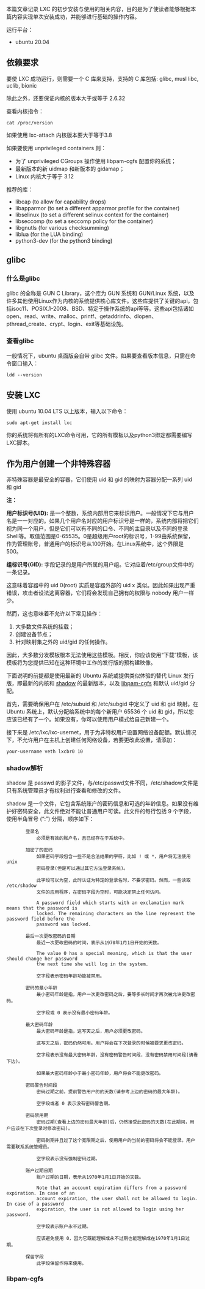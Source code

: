 本篇文章记录 LXC 的初步安装与使用的相关内容，目的是为了使读者能够根据本篇内容实现单次安装成功，并能够进行基础的操作内容。

运行平台：
- ubuntu 20.04

## 依赖要求

要使 LXC 成功运行，则需要一个 C 库来支持，支持的 C 库包括: glibc, musl libc, uclib, bionic 

除此之外，还要保证内核的版本大于或等于 2.6.32

查看内核指令：

```
cat /proc/version
```

如果使用 lxc-attach 内核版本要大于等于3.8

如果要使用 unprivileged containers 则：

- 为了 unprivileged CGroups 操作使用 libpam-cgfs 配置你的系统；
- 最新版本的新 uidmap 和新版本的 gidamap；
- Linux 内核大于等于 3.12

推荐的库：

- libcap (to allow for capability drops)
- libapparmor (to set a different apparmor profile for the container)
- libselinux (to set a different selinux context for the container)
- libseccomp (to set a seccomp policy for the container)
- libgnutls (for various checksumming)
- liblua (for the LUA binding)
- python3-dev (for the python3 binding)

## glibc

### 什么是glibc

glibc 的全称是 GUN C Library，这个库为 GUN 系统和 GUN/Linux 系统，以及许多其他使用Linux作为内核的系统提供核心库文件。这些库提供了关键的api，包括isoc11、POSIX.1-2008、BSD、特定于操作系统的api等等。这些api包括诸如open、read、write、malloc、printf、getaddrinfo、dlopen、pthread_create、crypt、login、exit等基础设施。

### 查看glibc

一般情况下，ubuntu 桌面版会自带 glibc 文件。如果要查看版本信息，只需在命令窗口输入：

```
ldd --version
```

## 安装 LXC

使用 ubuntu 10.04 LTS 以上版本，输入以下命令：

```
sudo apt-get install lxc
```

你的系统将有所有的LXC命令可用，它的所有模板以及python3绑定都需要编写LXC脚本。

## 作为用户创建一个非特殊容器

非特殊容器是最安全的容器，它们使用 uid 和 gid 的映射为容器分配一系列 uid 和 gid

**注：**

**用户标识号(UID):** 是一个整数，系统内部用它来标识用户。一般情况下它与用户名是一一对应的。如果几个用户名对应的用户标识号是一样的，系统内部将把它们视为同一个用户，但是它们可以有不同的口令、不同的主目录以及不同的登录Shell等。取值范围是0-65535。0是超级用户root的标识号，1-99由系统保留，作为管理账号，普通用户的标识号从100开始。在Linux系统中，这个界限是500。

**组标识号(GID):** 字段记录的是用户所属的用户组。它对应着/etc/group文件中的一条记录。

这意味着容器中的 uid 0(root) 实质是容器外部的 uid x 类似。因此如果出现严重错误，攻击者设法逃离容器，它们将会发现自己拥有的权限与 nobody 用户一样少。

然而，这也意味着不允许以下常见操作：

1. 大多数文件系统的挂载；
2. 创建设备节点；
3. 针对映射集之外的 uid/gid 的任何操作。

因此，大多数分发模板根本无法使用这些模板。相反，你应该使用“下载”模板，该模板将为您提供已知在这种环境中工作的发行版的预构建映像。

下面说明的前提都是使用最新的 Ubuntu 系统或提供类似体验的替代 Linux 发行版，即最新的内核和 <a href="#shadow">shadow</a> 的最新版本，以及 <a href="#libpam-cgfs">libpam-cgfs</a> 和默认 uid/gid 分配。

首先，需要确保用户在 /etc/subuid 和 /etc/subgid 中定义了 uid 和 gid 映射。在 Ubuntu 系统上，默认分配给系统中的每个新用户 65536 个 uid 和 gid，所以您应该已经有了一个。如果没有，你可以使用用户模式给自己新建一个。

接下来是 /etc/lxc/lxc-usernet，用于为非特权用户设置网络设备配额。默认情况下，不允许用户在主机上创建任何网络设备，若要更改此设置，请添加：

```
your-username veth lxcbr0 10
```

<h3 id="shadow">shadow解析</h3>

shadow 是 passwd 的影子文件，与/etc/passwd文件不同，/etc/shadow文件是只有系统管理员才有权利进行查看和修改的文件。

shadow 是一个文件，它包含系统账户的密码信息和可选的年龄信息。如果没有维护好密码安全，此文件绝对不能让普通用户可读。此文件的每行包括 9 个字段，使用半角冒号 (“:”) 分隔，顺序如下：

```
       登录名
           必须是有效的账户名，且已经存在于系统中。

       加密了的密码
           如果密码字段包含一些不是合法结果的字符，比如 ! 或 *，用户将无法使用 unix
           密码登录(但是可以通过其它方法登录系统)。

           此字段可以为空，此时认证为特定的登录名时，不要求密码。然而，一些读取 /etc/shadow
           文件的应用程序，在密码字段为空时，可能决定禁止任何访问。

           A password field which starts with an exclamation mark means that the password is
           locked. The remaining characters on the line represent the password field before the
           password was locked.

       最后一次更改密码的日期
           最近一次更改密码的时间，表示从1970年1月1日开始的天数。

           The value 0 has a special meaning, which is that the user should change her password
           the next time she will log in the system.

           空字段表示密码年龄功能被禁用。

       密码的最小年龄
           最小密码年龄是指，用户一次更改密码之后，要等多长时间才再次被允许更改密码。

           空字段或 0 表示没有最小密码年龄。

       最大密码年龄
           最大密码年龄是指，这写天之后，用户必须更改密码。

           这写天之后，密码仍然可用。用户将会在下次登录的时候被要求更改密码。

           空字段表示没有最大密码年龄，没有密码警告时间段，没有密码禁用时间段(请看下边)。

           如果最大密码年龄小于最小密码年龄，用户将会不能更改密码。

       密码警告时间段
           密码过期之前，提前警告用户的的天数(请参考上边的密码的最大年龄)。

           空字段或者 0 表示没有密码警告期。

       密码禁用期
           密码过期(查看上边的密码最大年龄)后，仍然接受此密码的天数(在此期间，用户应该在下次登录时修改密码)。

           密码到期并且过了这个宽限期之后，使用用户的当前的密码将会不能登录。用户需要联系系统管理员。

           空字段表示没有强制密码过期。

       账户过期日期
           账户过期的日期，表示从1970年1月1日开始的天数。

           Note that an account expiration differs from a password expiration. In case of an
           account expiration, the user shall not be allowed to login. In case of a password
           expiration, the user is not allowed to login using her password.

           空字段表示账户永不过期。

           应该避免使用 0，因为它既能理解成永不过期也能理解成在1970年1月1日过期。

       保留字段
           此字段保留作将来使用。
```

<h3 id="libpam-cgfs">libpam-cgfs</h3>
